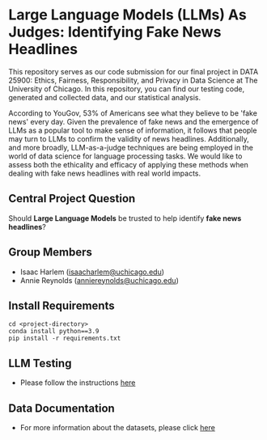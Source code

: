 # Large Language Models (LLMs) As Judges: Identifying Fake News Headlines
This repository serves as our code submission for our final project in DATA 25900: Ethics, Fairness, Responsibility, and Privacy in Data Science at The University of Chicago. In this repository, you can find our testing code, generated and collected data, and our statistical analysis. 

According to YouGov, 53% of Americans see what they believe to be 'fake news' every day. Given the prevalence of fake news and the emergence of LLMs as a popular tool to make sense of information, it follows that people may turn to LLMs to confirm the validity of news headlines. Additionally, and more broadly, LLM-as-a-judge techniques are being employed in the world of data science for language processing tasks. We would like to assess both the ethicality and efficacy of applying these methods when dealing with fake news headlines with real world impacts.

## Central Project Question
Should **Large Language Models** be trusted to help identify **fake news headlines**?

## Group Members
- Isaac Harlem (isaacharlem@uchicago.edu)
- Annie Reynolds (anniereynolds@uchicago.edu)

## Install Requirements

    cd <project-directory>
    conda install python==3.9
    pip install -r requirements.txt

## LLM Testing
- Please follow the instructions [here](https://github.com/isaacharlem/llm-as-judge-fake-news/blob/master/llm_test/README.md)

## Data Documentation
- For more information about the datasets, please click [here](https://github.com/isaacharlem/llm-as-judge-fake-news/blob/master/data/README.md)